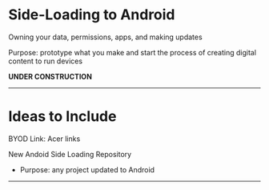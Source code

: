 # Side-Loading to Android
Owning your data, permissions, apps, and making updates

Purpose: prototype what you make and start the process of creating digital content to run devices

**UNDER CONSTRUCTION**


---

# Ideas to Include
BYOD Link: Acer links

New Andoid Side Loading Repository
- Purpose: any project updated to Android

---
